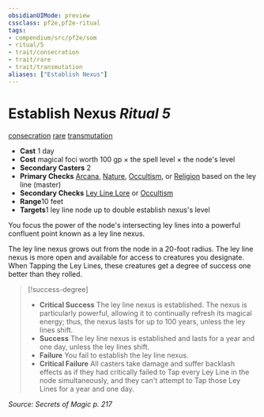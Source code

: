 ```yaml
---
obsidianUIMode: preview
cssclass: pf2e,pf2e-ritual
tags:
- compendium/src/pf2e/som
- ritual/5
- trait/consecration
- trait/rare
- trait/transmutation
aliases: ["Establish Nexus"]
---
```

# Establish Nexus *Ritual 5*  
[consecration](../../../rules/traits/consecration.md)  [rare](../../../rules/traits/rare.md)  [transmutation](../../../rules/traits/transmutation.md)  

- **Cast** 1 day
- **Cost** magical foci worth 100 gp × the spell level × the node's level
- **Secondary Casters** 2
- **Primary Checks** [Arcana](../../skills.md#Arcana), [Nature](../../skills.md#Nature), [Occultism](../../skills.md#Occultism), or [Religion](../../skills.md#Religion) based on the ley line (master)
- **Secondary Checks** [Ley Line Lore](../../skills.md#Lore) or [Occultism](../../skills.md#Occultism)
- **Range**10 feet
- **Targets**1 ley line node up to double establish nexus's level

You focus the power of the node's intersecting ley lines into a powerful confluent point known as a ley line nexus.

The ley line nexus grows out from the node in a 20-foot radius. The ley line nexus is more open and available for access to creatures you designate. When Tapping the Ley Lines, these creatures get a degree of success one better than they rolled.

> [!success-degree] 
> - **Critical Success** The ley line nexus is established. The nexus is particularly powerful, allowing it to continually refresh its magical energy; thus, the nexus lasts for up to 100 years, unless the ley lines shift.
> - **Success** The ley line nexus is established and lasts for a year and one day, unless the ley lines shift.
> - **Failure** You fail to establish the ley line nexus.
> - **Critical Failure** All casters take damage and suffer backlash effects as if they had critically failed to Tap every Ley Line in the node simultaneously, and they can't attempt to Tap those Ley Lines for a year and one day.

*Source: Secrets of Magic p. 217*